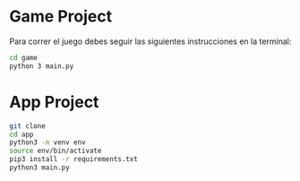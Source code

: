 # Game Project

Para correr el juego debes seguir las siguientes instrucciones en la terminal:

```sh
cd game
python 3 main.py
```

# App Project 

```sh
git clone
cd app
python3 -m venv env
source env/bin/activate
pip3 install -r requirements.txt
python3 main.py
```
